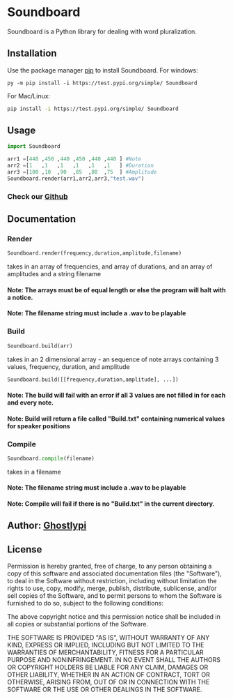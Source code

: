 # Soundboard

Soundboard is a Python library for dealing with word pluralization.

## Installation

Use the package manager [pip](https://pip.pypa.io/en/stable/) to install Soundboard.
For windows:

```batch
py -m pip install -i https://test.pypi.org/simple/ Soundboard

```
For Mac/Linux:
```bash
pip install -i https://test.pypi.org/simple/ Soundboard
```

## Usage

```python
import Soundboard

arr1 =[440 ,450 ,440 ,450 ,440 ,440 ] #Note
arr2 =[1   ,1   ,1   ,1   ,1   ,1   ] #Duration
arr3 =[100 ,10  ,90  ,85  ,80  ,75  ] #Amplitude
Soundboard.render(arr1,arr2,arr3,"test.wav")
```
### Check our [Github](https://github.com/ghostlypi/Soundboard)
## Documentation

### Render
```python
Soundboard.render(frequency,duration,amplitude,filename)
```
takes in an array of frequencies, and array of durations, and an array of amplitudes and a string filename
#### Note: The arrays must be of equal length or else the program will halt with a notice.
#### Note: The filename string must include a .wav to be playable

### Build
```python
Soundboard.build(arr)
```
takes in an 2 dimensional array - an sequence of note arrays containing 3 values, frequency, duration, and amplitude
```python
Soundboard.build([[frequency,duration,amplitude], ...])
```

#### Note: The build will fail with an error if all 3 values are not filled in for each and every note.
#### Note: Build will return a file called "Build.txt" containing numerical values for speaker positions

### Compile
```python
Soundboard.compile(filename)
```
takes in a filename
#### Note: The filename string must include a .wav to be playable
#### Note: Compile will fail if there is no "Build.txt" in the current directory.

## Author: [Ghostlypi](parthiyer.com)

## License
Permission is hereby granted, free of charge, to any person obtaining a copy
of this software and associated documentation files (the "Software"), to deal
in the Software without restriction, including without limitation the rights
to use, copy, modify, merge, publish, distribute, sublicense, and/or sell
copies of the Software, and to permit persons to whom the Software is
furnished to do so, subject to the following conditions:

The above copyright notice and this permission notice shall be included in all
copies or substantial portions of the Software.

THE SOFTWARE IS PROVIDED "AS IS", WITHOUT WARRANTY OF ANY KIND, EXPRESS OR
IMPLIED, INCLUDING BUT NOT LIMITED TO THE WARRANTIES OF MERCHANTABILITY,
FITNESS FOR A PARTICULAR PURPOSE AND NONINFRINGEMENT. IN NO EVENT SHALL THE
AUTHORS OR COPYRIGHT HOLDERS BE LIABLE FOR ANY CLAIM, DAMAGES OR OTHER
LIABILITY, WHETHER IN AN ACTION OF CONTRACT, TORT OR OTHERWISE, ARISING FROM,
OUT OF OR IN CONNECTION WITH THE SOFTWARE OR THE USE OR OTHER DEALINGS IN THE
SOFTWARE.
